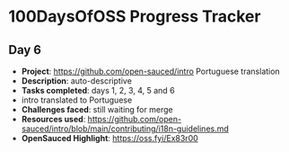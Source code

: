 # 100DaysOfOSS Progress Tracker

## Day 6

- **Project**: https://github.com/open-sauced/intro Portuguese translation
- **Description**: auto-descriptive
- **Tasks completed**: days 1, 2, 3, 4, 5 and 6
 - intro translated to Portuguese
- **Challenges faced**: still waiting for merge
- **Resources used**: https://github.com/open-sauced/intro/blob/main/contributing/i18n-guidelines.md
- **OpenSauced Highlight**: https://oss.fyi/Ex83r00